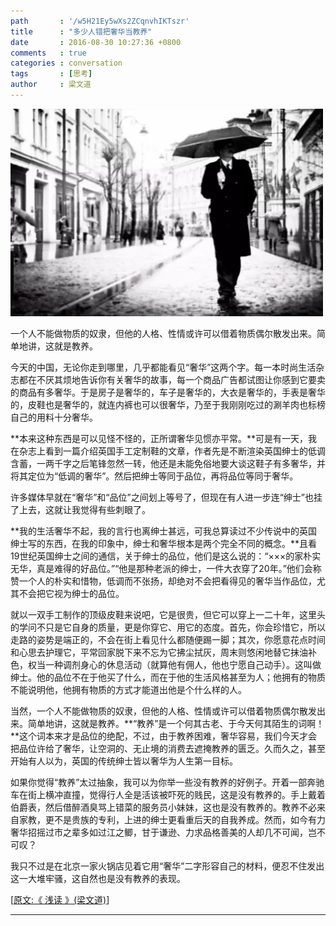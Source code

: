 ```yaml
---
path       : '/w5H21Ey5wXs2ZCqnvhIKTszr'
title      : "多少人错把奢华当教养"
date       : 2016-08-30 10:27:36 +0800
comments   : true
categories : conversation
tags       : [思考]
author     : 梁文道
---
```


<img src="/images/2016/2016-08-30-102736.jpeg" width="500" />

一个人不能做物质的奴隶，但他的人格、性情或许可以借着物质偶尔散发出来。简单地讲，这就是教养。

<!--more-->

今天的中国，无论你走到哪里，几乎都能看见“奢华”这两个字。每一本时尚生活杂志都在不厌其烦地告诉你有关奢华的故事，每一个商品广告都试图让你感到它要卖的商品有多奢华。于是房子是奢华的，车子是奢华的，大衣是奢华的，手表是奢华的，皮鞋也是奢华的，就连内裤也可以很奢华，乃至于我刚刚吃过的涮羊肉也标榜自己的用料十分奢华。

**本来这种东西是可以见怪不怪的，正所谓奢华见惯亦平常。**可是有一天，我在杂志上看到一篇介绍英国手工定制鞋的文章，作者先是不断渲染英国绅士的低调含蓄，一两千字之后笔锋忽然一转，他还是未能免俗地要大谈这鞋子有多奢华，并将其定位为“低调的奢华”。然后把绅士等同于品位，再将品位等同于奢华。

许多媒体早就在“奢华”和“品位”之间划上等号了，但现在有人进一步连“绅士”也挂了上去，这就让我觉得有些刺眼了。

**我的生活奢华不起，我的言行也离绅士甚远，可我总算读过不少传说中的英国绅士写的东西，在我的印象中，绅士和奢华根本是两个完全不同的概念。**且看19世纪英国绅士之间的通信，关于绅士的品位，他们是这么说的：“×××的家朴实无华，真是难得的好品位。”“他是那种老派的绅士，一件大衣穿了20年。”他们会称赞一个人的朴实和惜物，低调而不张扬，却绝对不会把看得见的奢华当作品位，尤其不会把它视为绅士的品位。

就以一双手工制作的顶级皮鞋来说吧，它是很贵，但它可以穿上一二十年，这里头的学问不只是它自身的质量，更是你穿它、用它的态度。首先，你会珍惜它，所以走路的姿势是端正的，不会在街上看见什么都随便踢一脚；其次，你愿意花点时间和心思去护理它，平常回家脱下来不忘为它拂尘拭灰，周末则悠闲地替它抹油补色，权当一种调剂身心的休息活动（就算他有佣人，他也宁愿自己动手）。这叫做绅士。他的品位不在于他买了什么，而在于他的生活风格甚至为人；他拥有的物质不能说明他，他拥有物质的方式才能道出他是个什么样的人。

当然，一个人不能做物质的奴隶，但他的人格、性情或许可以借着物质偶尔散发出来。简单地讲，这就是教养。**“教养”是一个何其古老、于今天何其陌生的词啊！**这个词本来才是品位的绝配，不过，由于教养困难，奢华容易，我们今天才会把品位许给了奢华，让空洞的、无止境的消费去遮掩教养的匮乏。久而久之，甚至开始有人以为，英国的传统绅士皆以奢华为人生第一目标。

如果你觉得“教养”太过抽象，我可以为你举一些没有教养的好例子。开着一部奔驰车在街上横冲直撞，觉得行人全是活该被吓死的贱民，这是没有教养的。手上戴着伯爵表，然后借醉酒臭骂上错菜的服务员小妹妹，这也是没有教养的。教养不必来自家教，更不是贵族的专利，上进的绅士更看重后天的自我养成。然而，如今有力奢华招摇过市之辈多如过江之鲫，甘于谦逊、力求品格善美的人却几不可闻，岂不可叹？

我只不过是在北京一家火锅店见着它用“奢华”二字形容自己的材料，便忍不住发出这一大堆牢骚，这自然也是没有教养的表现。

[<a target="_blank" href="http://mp.weixin.qq.com/s?__biz=MzA5OTA3MDE1OQ==&mid=2651973451&idx=1&sn=546886343031b7e4bc52bff8af9cc18a&scene=1&srcid=0711VROmg2J8H9YsEukXB07U#rd">原文:《 浅读 》(梁文道)</a>]

***
